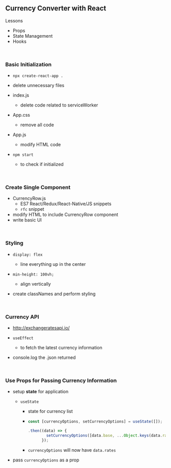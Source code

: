 ## Currency Converter with React

Lessons

- Props
- State Management
- Hooks

<br/>

### Basic Initialization

- `npx create-react-app .`

- delete unnecessary files
- index.js

  - delete code related to serviceWorker

- App.css
  - remove all code
- App.js
  - modify HTML code
- `npm start`
  - to check if initialized

<br/>

### Create Single Component

- CurrencyRow.js
  - ES7 React/Redux/React-Native/JS snippets
  - `rfc` snippet
- modify HTML to include CurrencyRow component
- write basic UI

<br/>

### Styling

- `display: flex`
  - line everything up in the center
- `min-height: 100vh;`

  - align vertically

- create classNames and perform styling

<br/>

### Currency API

- http://exchangeratesapi.io/

- `useEffect`
  - to fetch the latest currency information
- console.log the .json returned

<br/>

### Use Props for Passing Currency Information

- setup **state** for application

  - `useState`

    - state for currency list

    - ```javascript
      const [currencyOptions, setCurrencyOptions] = useState([]);

      .then((data) => {
              setCurrencyOptions([data.base, ...Object.keys(data.rates)]);
            });
      ```

    - `currencyOptions` will now have `data.rates`

- pass `currencyOptions` as a prop

